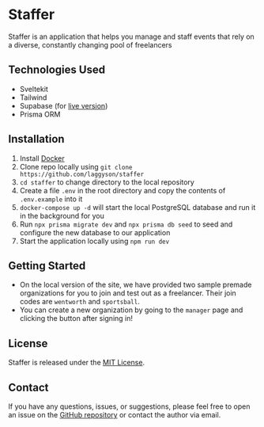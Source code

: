 # Staffer

Staffer is an application that helps you manage and staff events that rely on a diverse, constantly changing pool of freelancers

## Technologies Used
- Sveltekit
- Tailwind
- Supabase (for [live version](https://staffer.laggi.sh))
- Prisma ORM

## Installation
1. Install [Docker](https://www.docker.com/)
2. Clone repo locally using `git clone https://github.com/laggyson/staffer`
3. `cd staffer` to change directory to the local repository
4. Create a file `.env` in the root directory and copy the contents of `.env.example` into it
5. `docker-compose up -d` will start the local PostgreSQL database and run it in the background for you
6. Run `npx prisma migrate dev` and `npx prisma db seed` to seed and configure the new database to our application
7. Start the application locally using `npm run dev`

## Getting Started
- On the local version of the site, we have provided two sample premade organizations for you to join and test out as a freelancer. Their join codes are `wentworth` and `sportsball`.
- You can create a new organization by going to the `manager` page and clicking the button after signing in!

## License

Staffer is released under the [MIT License](LICENSE).

## Contact

If you have any questions, issues, or suggestions, please feel free to open an issue on the [GitHub repository](https://github.com/laggyson/staffer) or contact the author via email.
